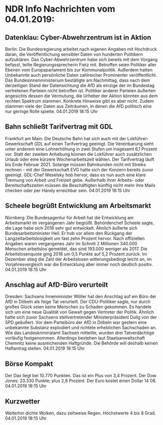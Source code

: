 # NDR Info Nachrichten vom 04.01.2019:


## Datenklau: Cyber-Abwehrzentrum ist in Aktion
Berlin: Die Bundesregierung arbeitet nach eigenen Angaben mit Hochdruck daran, die Veröffentlichung sensibler Daten von hunderten Politikern aufzuklären. Das Cyber-Abwehrzentrum habe sich bereits mit dem Vorgang befasst, teilte Regierungssprecherin Fietz mit. Betroffen seien Politiker aller Ebenen vom Europaparlament bis zur Kommunalpolitik. Außerdem hatten Unbekannte auch persönliche Daten zahlreicher Prominenter veröffentlicht. Das Bundesinnenministerium bestätigte am Nachmittag, dass nach dem derzeitigen Stand der Datensichtung die AfD als einzige der im Bundestag vertretenen Parteien nicht betroffen ist. Politiker anderer Parteien äußerten angesichts dessen die Vermutung, die Urheber der Aktion könnten aus dem rechten Spektrum stammen. Konkrete Hinweise gibt es aber nicht. Zudem stammen viele der Daten aus Zeiträumen, in denen die AfD politisch eine nur geringe Rolle spielte. 04.01.2019 18:15 Uhr 

## Bahn schließt Tarifvertrag mit GDL
Frankfurt am Main: Die Deutsche Bahn hat sich auch mit der Lokführer-Gewerkschaft GDL auf einen Tarifvertrag geeinigt. Die Vereinbarung sieht unter anderem eine Lohnerhöhung in zwei Stufen um insgesamt 6,1 Prozent vor. Statt der zweiten Anhebung können die Lokführer auch zusätzlichen Urlaub oder eine kürzere Wochenarbeitszeit wählen. Der Tarifvertrag läuft bis Ende Februar 2021. Solange müssen Bahnkunden nicht mit Streiks rechnen - mit der Gewerkschaft EVG hatte sich der Konzern bereits zuvor geeinigt. GDL-Chef Weselsky hob hervor, dass es nun auch eine klare Trennung von Arbeit und Freizeit gebe. Außerhalb ihrer Arbeits- oder Bereitschaftszeiten müssen die Beschäftigten künftig nicht mehr ihre Mails checken oder per Handy erreichbar sein. 04.01.2019 18:15 Uhr 

## Scheele begrüßt Entwicklung am Arbeitsmarkt
Nürnberg:	Die Bundesagentur für Arbeit hat die Entwicklung am Arbeitsmarkt im vergangenen Jahr begrüßt. Behördenchef Scheele sagte, die Lage habe sich 2018 sehr gut entwickelt. Ähnlich äußerte sich Bundesarbeitsminister Heil. Er hob vor allem den Rückgang der Langzeitarbeitslosigkeit um fast zehn Prozent hervor. Nach offiziellen Angaben waren vergangenes Jahr im Schnitt 2 Millionen 340.000 Menschen arbeitslos gemeldet, das sind 193.000 weniger als 2017. Die Arbeitslosenquote ging 2018 um 0,5 Punkte auf 5,2 Prozent zurück. Im Dezember stieg die Zahl der Arbeitslosen witterungsbedingt leicht an, im Vorjahresvergleich war die Entwicklung aber immer noch deutlich positiv. 04.01.2019 18:15 Uhr 

## Anschlag auf AfD-Büro verurteilt
Dresden:	Sachsens Innenminister Wöller hat den Anschlag auf ein Büro der AfD in Döbeln als feige Tat verurteilt. Der CDU-Politiker sagte, nur durch großes Glück seien keine Menschen zu Schaden gekommen. Es handele sich um eine neue Qualität von Gewalt gegen Vertreter der Politik. Ähnlich hatte sich zuvor Sachsens stellvertretender Ministerpräsident Dulig von der SPD geäußert. Vor dem Parteibüro der AfD in Döbeln war gestern eine unbekannte Substanz explodiert und richtete erheblichen Sachschaden an. Wie das Landeskriminalamt Sachsen mitteilte, wurden drei Tatverdächtige vorläufig festgenommen. Allerdings bestehen laut Staatsanwaltschaft Chemnitz keine ausreichenden Haftgründe. Die Behörde will deshalb keinen Haftantrag stellen. 04.01.2019 18:15 Uhr 

## Börse Kompakt
Der Dax liegt bei 10.770 Punkten. Das ist ein Plus von 3,4 Prozent. Der Dow Jones: 23.330 Punkte; plus 2,8 Prozent. Der Euro kostet einen Dollar 14 08. 04.01.2019 18:15 Uhr 

## Kurzwetter
Weiterhin dichte Wolken, dazu zeitweise Regen. Höchstwerte 4 bis 8 Grad. 04.01.2019 18:15 Uhr 
